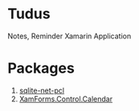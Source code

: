 # Tudus
Notes, Reminder Xamarin Application

# Packages
1. <a href="https://github.com/praeclarum/sqlite-net">sqlite-net-pcl</a>
2. <a href="https://github.com/rebeccaXam/XamForms.Controls.Calendar" target="_blank">XamForms.Control.Calendar</a>

